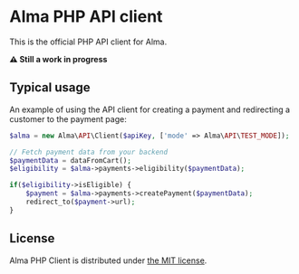 Alma PHP API client
=====================

This is the official PHP API client for Alma.  

**⚠️ Still a work in progress**

Typical usage
-------------

An example of using the API client for creating a payment and redirecting a customer to the payment page:
```php
$alma = new Alma\API\Client($apiKey, ['mode' => Alma\API\TEST_MODE]);

// Fetch payment data from your backend
$paymentData = dataFromCart();
$eligibility = $alma->payments->eligibility($paymentData);

if($eligibility->isEligible) {
    $payment = $alma->payments->createPayment($paymentData);
    redirect_to($payment->url);    
}
```

License
-------

Alma PHP Client is distributed under [the MIT license](LICENSE). 
